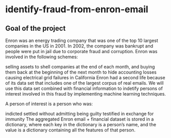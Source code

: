 # identify-fraud-from-enron-email
## Goal of the project

Enron was an energy trading company that was one of the top 10 largest companies in the US in 2001. In 2002, the company was bankrupt and people were put in jail due to corporate fraud and corruption. Enron was involved in the following schemes:

selling assets to shell companies at the end of each month, and buying them back at the beginning of the next month to hide accounting losses
causing electrical grid failures in California
Enron had a second life because of its data set that includes one of the largest corpus of real emails. We will use this data set combined with financial information to indetify persons of interest involved in this fraud by implementing machine learning techniques.

A person of interest is a person who was:

indicted
settled without admitting being guilty
testified in exchange for immunity
The aggregated Enron email + financial dataset is stored in a dictionary, where each key in the dictionary is a person’s name, and the value is a dictionary containing all the features of that person.
